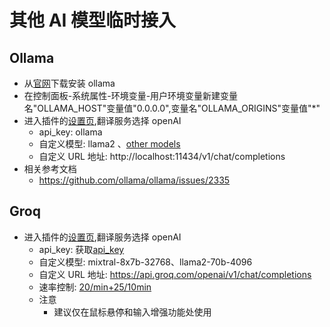 # 其他 AI 模型临时接入

## Ollama
- 从[官网](https://ollama.com/)下载安装 ollama 
- 在控制面板-系统属性-环境变量-用户环境变量新建变量名"OLLAMA_HOST"变量值"0.0.0.0",变量名"OLLAMA_ORIGINS"变量值"*"
- 进入插件的[设置页](https://dash.immersivetranslate.com/#general),翻译服务选择 openAI
    - api_key: ollama
    - 自定义模型: llama2 、[other models](https://ollama.com/library)
    - 自定义 URL 地址: http://localhost:11434/v1/chat/completions
- 相关参考文档
    - https://github.com/ollama/ollama/issues/2335

## Groq
- 进入插件的[设置页](https://dash.immersivetranslate.com/#general),翻译服务选择 openAI
    - api_key: 获取[api_key](https://console.groq.com/keys)
    - 自定义模型: mixtral-8x7b-32768、llama2-70b-4096
    - 自定义 URL 地址: https://api.groq.com/openai/v1/chat/completions
    - 速率控制: [20/min+25/10min](https://console.groq.com/docs/rate-limits)
    - 注意
        - 建议仅在鼠标悬停和输入增强功能处使用
